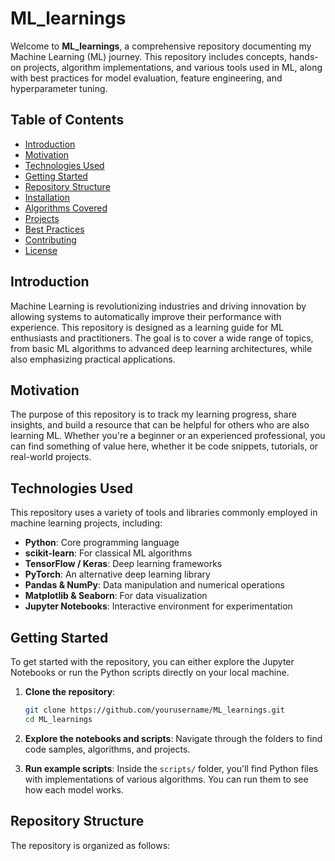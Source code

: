 # ML_learnings

Welcome to **ML_learnings**, a comprehensive repository documenting my Machine Learning (ML) journey. This repository includes concepts, hands-on projects, algorithm implementations, and various tools used in ML, along with best practices for model evaluation, feature engineering, and hyperparameter tuning.

## Table of Contents

- [Introduction](#introduction)
- [Motivation](#motivation)
- [Technologies Used](#technologies-used)
- [Getting Started](#getting-started)
- [Repository Structure](#repository-structure)
- [Installation](#installation)
- [Algorithms Covered](#algorithms-covered)
- [Projects](#projects)
- [Best Practices](#best-practices)
- [Contributing](#contributing)
- [License](#license)

## Introduction

Machine Learning is revolutionizing industries and driving innovation by allowing systems to automatically improve their performance with experience. This repository is designed as a learning guide for ML enthusiasts and practitioners. The goal is to cover a wide range of topics, from basic ML algorithms to advanced deep learning architectures, while also emphasizing practical applications.

## Motivation

The purpose of this repository is to track my learning progress, share insights, and build a resource that can be helpful for others who are also learning ML. Whether you're a beginner or an experienced professional, you can find something of value here, whether it be code snippets, tutorials, or real-world projects.

## Technologies Used

This repository uses a variety of tools and libraries commonly employed in machine learning projects, including:

- **Python**: Core programming language
- **scikit-learn**: For classical ML algorithms
- **TensorFlow / Keras**: Deep learning frameworks
- **PyTorch**: An alternative deep learning library
- **Pandas & NumPy**: Data manipulation and numerical operations
- **Matplotlib & Seaborn**: For data visualization
- **Jupyter Notebooks**: Interactive environment for experimentation

## Getting Started

To get started with the repository, you can either explore the Jupyter Notebooks or run the Python scripts directly on your local machine.

1. **Clone the repository**:

    ```bash
    git clone https://github.com/yourusername/ML_learnings.git
    cd ML_learnings
    ```

2. **Explore the notebooks and scripts**: Navigate through the folders to find code samples, algorithms, and projects.

3. **Run example scripts**: Inside the `scripts/` folder, you'll find Python files with implementations of various algorithms. You can run them to see how each model works.

## Repository Structure

The repository is organized as follows:

